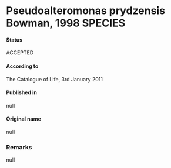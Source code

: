 # Pseudoalteromonas prydzensis Bowman, 1998 SPECIES

#### Status
ACCEPTED

#### According to
The Catalogue of Life, 3rd January 2011

#### Published in
null

#### Original name
null

### Remarks
null
